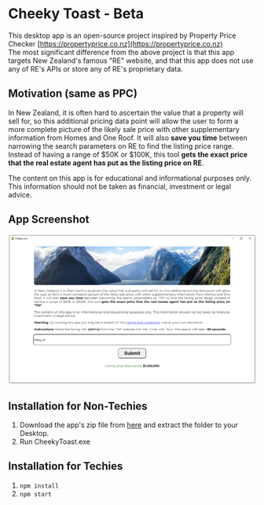 # Cheeky Toast - Beta

This desktop app is an open-source project inspired by Property Price Checker [https://propertyprice.co.nz](https://propertyprice.co.nz) </br>
The most significant difference from the above project is that this app targets New Zealand's famous "RE" website, and that this app does not use any of RE's APIs or store any of RE's proprietary data.
## Motivation (same as PPC)

 In New Zealand, it is often hard to ascertain the value that a property will sell for, so this additional pricing data point will allow the user to form a more complete picture of the likely sale price with other supplementary information from Homes and One Roof. It will also <b>save you time</b> between narrowing the search parameters on RE to find the listing price range. Instead of having a range of $50K or $100K, this tool <b>gets the exact price that the real estate agent has put as the listing price on RE</b>.</br>

The content on this app is for educational and informational purposes only. This information should not be taken as financial, investment or legal advice.

## App Screenshot

![example usage](./src//assets//images//example.png)

## Installation for Non-Techies
1. Download the app's zip file from [here](https://coreblobdev.blob.core.windows.net/cheeky/CheekyToast.zip) and extract the folder to your Desktop.
2. Run CheekyToast.exe
## Installation for Techies

1. `npm install`
2. `npm start`
